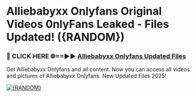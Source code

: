 # Alliebabyxx Onlyfans Original Videos 0nlyFans Leaked - Files Updated! ({RANDOM})

<h3>🔴 CLICK HERE 🌐==►► <a href="https://betterlinks.top/A2PfLJ" rel="nofollow">Alliebabyxx Onlyfans Updated Files</a></h3>

Get Alliebabyxx Onlyfans and all content. Now you can access all videos and pictures of Alliebabyxx Onlyfans. New Updated Files 2025!

[![{RANDOM}](https://i.imgur.com/ppqm5kG.gif)](https://betterlinks.top/A2PfLJ)